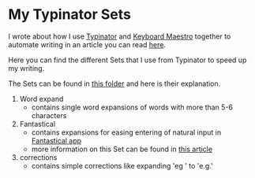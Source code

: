 # My Typinator Sets 
I wrote about how I use [Typinator](http://www.ergonis.com/products/typinator/) and [Keyboard Maestro](https://www.keyboardmaestro.com/main/) together to automate writing in an article you can read [here](https://medium.com/@NikitaVoloboev/write-once-never-write-again-c2fa1f6c4e8).

Here you can find the different Sets that I use from Typinator to speed up my writing.

The Sets can be found in [this folder](./sets) and here is their explanation. 

1. Word expand
	- contains single word expansions of words with more than 5-6 characters
2. Fantastical
	- contains expansions for easing entering of natural input in [Fantastical app](https://flexibits.com/fantastical)
	- more information on this Set can be found in [this article](https://medium.com/@NikitaVoloboev/fantastical-natural-input-text-expansions-3ea8cf7ccac3#.pv5937ncr)
3. corrections 
	- contains simple corrections like expanding 'eg ' to 'e.g.'

